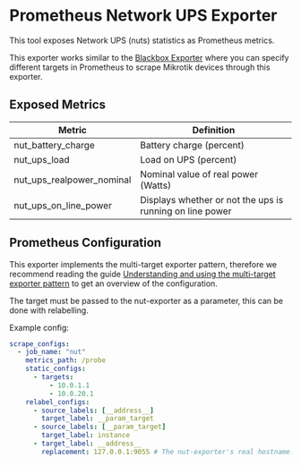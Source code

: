 # Prometheus Network UPS Exporter

This tool exposes Network UPS (nuts) statistics as Prometheus metrics.

This exporter works similar to the [Blackbox Exporter](https://github.com/prometheus/blackbox_exporter) where you can specify different targets in Prometheus to scrape Mikrotik devices through this exporter.

## Exposed Metrics

| Metric                    | Definition                                               |
| ------------------------- | -------------------------------------------------------- |
| nut_battery_charge        | Battery charge (percent)                                 |
| nut_ups_load              | Load on UPS (percent)                                    |
| nut_ups_realpower_nominal | Nominal value of real power (Watts)                      |
| nut_ups_on_line_power     | Displays whether or not the ups is running on line power |

## Prometheus Configuration

This exporter implements the multi-target exporter pattern, therefore we recommend reading the guide [Understanding and using the multi-target exporter pattern](https://prometheus.io/docs/guides/multi-target-exporter/) to get an overview of the configuration.

The target must be passed to the nut-exporter as a parameter, this can be done with relabelling.

Example config:

```yaml
scrape_configs:
  - job_name: "nut"
    metrics_path: /probe
    static_configs:
      - targets:
          - 10.0.1.1
          - 10.0.20.1
    relabel_configs:
      - source_labels: [__address__]
        target_label: __param_target
      - source_labels: [__param_target]
        target_label: instance
      - target_label: __address__
        replacement: 127.0.0.1:9055 # The nut-exporter's real hostname:port.
```
